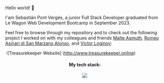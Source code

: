 <!--
**sebaspont/sebaspont** is a ✨ _special_ ✨ repository because its `README.md` (this file) appears on your GitHub profile.
-->

Hello world! 👋

I'am Sebastián Pont Vergés, a junior Full Stack Developer graduated from Le Wagon Web Development Bootcamp in September 2023.

Feel free to browse through my repository and to check out the following project I worked on with my colleagues and friends [Malte Asmuth](https://github.com/malteasmuth), [Romeo Asinari di San Marzano Alonso](https://github.com/berlincoders), and [Victor Loginov](https://github.com/thegroosalugg):

-[Treasurekeeper Website] (http://www.treasurekeeper.online)

<h4 align="center">My tech stack:</h4>
<p align="center">
  <a href="https://skillicons.dev">
    <img src="https://skillicons.dev/icons?i=git,github,heroku,html,css,bootstrap,sass,js,figma,rails,ruby,sqlite" />
  </a>
</p>




